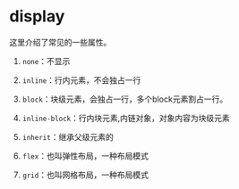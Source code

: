 # display

这里介绍了常见的一些属性。

1. `none`：不显示

2. `inline`：行内元素，不会独占一行

3. `block`：块级元素，会独占一行，多个block元素割占一行。

4. `inline-block`：行内块元素,内链对象，对象内容为块级元素

5. `inherit`：继承父级元素的

6. `flex`：也叫弹性布局，一种布局模式

7. `grid`：也叫网格布局，一种布局模式

   